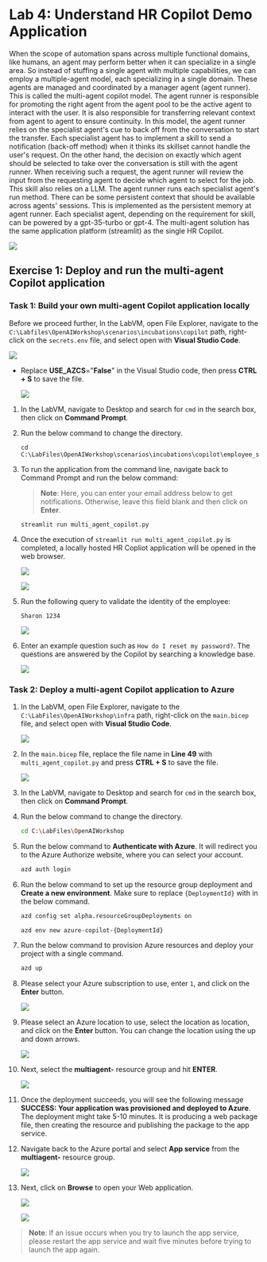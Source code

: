 # Lab 4: Understand HR Copilot Demo Application 

When the scope of automation spans across multiple functional domains, like humans, an agent may perform better when it can specialize in a single area. So instead of stuffing a single agent with multiple capabilities, we can employ a multiple-agent model, each specializing in a single domain. These agents are managed and coordinated by a manager agent (agent runner). This is called the multi-agent copilot model. The agent runner is responsible for promoting the right agent from the agent pool to be the active agent to interact with the user. It is also responsible for transferring relevant context from agent to agent to ensure continuity. In this model, the agent runner relies on the specialist agent's cue to back off from the conversation to start the transfer. Each specialist agent has to implement a skill to send a notification (back-off method) when it thinks its skillset cannot handle the user's request. On the other hand, the decision on exactly which agent should be selected to take over the conversation is still with the agent runner. When receiving such a request, the agent runner will review the input from the requesting agent to decide which agent to select for the job. This skill also relies on a LLM. The agent runner runs each specialist agent's run method. There can be some persistent context that should be available across agents' sessions. This is implemented as the persistent memory at agent runner. Each specialist agent, depending on the requirement for skill, can be powered by a gpt-35-turbo or gpt-4. The multi-agent solution has the same application platform (streamlit) as the single HR Copilot.

![](../media/img20.png)


## Exercise 1: Deploy and run the multi-agent Copilot application

### Task 1: Build your own multi-agent Copilot application locally

Before we proceed further, In the LabVM, open File Explorer, navigate to the `C:\Labfiles\OpenAIWorkshop\scenarios\incubations\copilot` path, right-click on the `secrets.env` file, and select open with **Visual Studio Code**.

 ![](../media/img38.png)

- Replace **USE_AZCS**="**False**" in the Visual Studio code, then press **CTRL + S** to save the file.

   ![](../media/L4-T1-S0.png)

1. In the LabVM, navigate to Desktop and search for `cmd` in the search box, then click on **Command Prompt**.

2. Run the below command to change the directory.

   ```
   cd C:\LabFiles\OpenAIWorkshop\scenarios\incubations\copilot\employee_support
   ```

3. To run the application from the command line, navigate back to Command Prompt and run the below command:

   >**Note**: Here, you can enter your email address below to get notifications. Otherwise, leave this field blank and then click on **Enter**.

   ```
   streamlit run multi_agent_copilot.py
   ```

4. Once the execution of `streamlit run multi_agent_copilot.py` is completed, a locally hosted HR Copliot application will be opened in the web browser. 

   ![](../media/img21.png)

   ![](../media/img22.png)

5. Run the following query to validate the identity of the employee:

   ```
   Sharon 1234
   ```

   ![](../media/img47.png)

6. Enter an example question such as `How do I reset my password?`. The questions are answered by the Copilot by searching a knowledge base.

   ![](../media/img48.png)

### Task 2: Deploy a multi-agent Copilot application to Azure

1. In the LabVM, open File Explorer, navigate to the `C:\LabFiles\OpenAIWorkshop\infra` path, right-click on the `main.bicep` file, and select open with  **Visual Studio Code**.

    ![](../media/img41.png)

2. In the `main.bicep` file, replace the file name in **Line 49** with `multi_agent_copilot.py` and press **CTRL + S** to save the file.

    ![](../media/img51.png)

3. In the LabVM, navigate to Desktop and search for `cmd` in the search box, then click on **Command Prompt**.

4. Run the below command to change the directory.

   ```bash
   cd C:\LabFiles\OpenAIWorkshop
   ```

5. Run the below command to **Authenticate with Azure**. It will redirect you to the Azure Authorize website, where you can select your account.

   ```bash
   azd auth login
   ```

6. Run the below command to set up the resource group deployment and **Create a new environment**. Make sure to replace `{DeploymentId}` with **<inject key="Deployment ID" enableCopy="true"/>** in the below command.

   ```bash
   azd config set alpha.resourceGroupDeployments on
   ```
   
   ```bash
   azd env new azure-copilot-{DeploymentId}
   ```

7. Run the below command to provision Azure resources and deploy your project with a single command.

   ```bash
   azd up
   ```
   
8. Please select your Azure subscription to use, enter `1`, and click on the **Enter** button.

   ![](../media/img29.png)

9. Please select an Azure location to use, select the location as **<inject key="Region" enableCopy="false"/>** location, and click on the **Enter** button. You can change the location using the up and down arrows.

   ![](../media/img30.png)

10. Next, select the **multiagent-<inject key="Deployment ID" enableCopy="False"/>** resource group and hit **ENTER**.

    ![](../media/img50.png)

11. Once the deployment succeeds, you will see the following message **SUCCESS: Your application was provisioned and deployed to Azure**. The deployment might take 5-10 minutes. It is producing a web package file, then creating the resource and publishing the package to the app service.


12. Navigate back to the Azure portal and select **App service** from the **multiagent-<inject key="Deployment ID" enableCopy="False"/>** resource group.

    ![](../media/img52.png)

13. Next, click on **Browse** to open your Web application.

    ![](../media/img53.png)

    ![](../media/img46.png)

   > **Note**: If an issue occurs when you try to launch the app service, please restart the app service and wait five minutes before trying to launch the app again.
